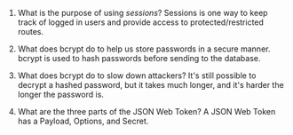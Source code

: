 <!-- Answers to the Short Answer Essay Questions go here -->

1. What is the purpose of using _sessions_?
Sessions  is one way to keep track of logged in users and provide access to protected/restricted routes.

2. What does bcrypt do to help us store passwords in a secure manner.
bcrypt is used to hash passwords before sending to the database.

3. What does bcrypt do to slow down attackers?
It's still possible to decrypt a hashed password, but it takes much longer, and it's harder the longer the password is. 

4. What are the three parts of the JSON Web Token?
A JSON Web Token has a Payload, Options, and Secret.
